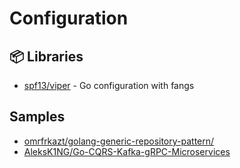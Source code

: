 # Configuration

## 📦 Libraries
- [spf13/viper](https://github.com/spf13/viper) - Go configuration with fangs

## Samples
- [omrfrkazt/golang-generic-repository-pattern/](https://github.com/omrfrkazt/golang-generic-repository-pattern/)
- [AleksK1NG/Go-CQRS-Kafka-gRPC-Microservices](https://github.com/AleksK1NG/Go-CQRS-Kafka-gRPC-Microservices)